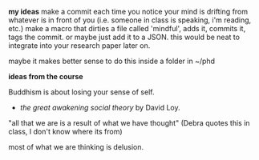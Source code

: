**my ideas**
make a commit each time you notice your mind is drifting from whatever is in front of you (i.e. someone in class is speaking, i'm reading, etc.) make a macro that dirties a file called 'mindful', adds it, commits it, tags the commit. or maybe just add it to a JSON. this would be neat to integrate into your research paper later on. 

maybe it makes better sense to do this inside a folder in ~/phd

**ideas from the course**

Buddhism is about losing your sense of self.  
  - *the great awakening social theory* by David Loy. 

"all that we are is a result of what we have thought" (Debra quotes this in class, I don't know where its from)

most of what we are thinking is delusion.